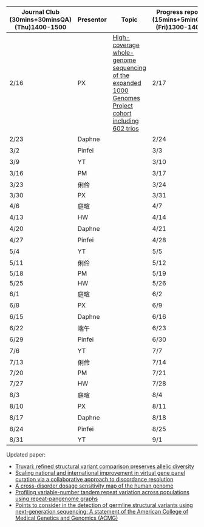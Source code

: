 | Journal Club <br>(30mins+30minsQA) <br>(Thu)1400-1500 | Presentor | Topic                                                                                                                                                                                   | Progress report <br>(15mins+5minQA) <br>(Fri)1300-1400 | Presentor |        |        |
| ----------------------------------------------------- | --------- | --------------------------------------------------------------------------------------------------------------------------------------------------------------------------------------- | ------------------------------------------------------ | --------- | ------ | ------ |
| 2/16                                                  | PX        | [High-coverage whole-genome sequencing of the expanded 1000 Genomes Project cohort including 602 trios](https://www.sciencedirect.com/science/article/pii/S0092867422009916?via%3Dihub) | 2/17                                                   | Calvin    | HW     | Pinfei |
| 2/23                                                  | Daphne    |                                                                                                                                                                                         | 2/24                                                   | 郁書      | PX     | PM     |
| 3/2                                                   | Pinfei    |                                                                                                                                                                                         | 3/3                                                    | 庭暄      | YT     |        |
| 3/9                                                   | YT        |                                                                                                                                                                                         | 3/10                                                   | 俐伶      | 俐伶   | Calvin |
| 3/16                                                  | PM        |                                                                                                                                                                                         | 3/17                                                   | HW        | Pinfei | 郁書   |
| 3/23                                                  | 俐伶      |                                                                                                                                                                                         | 3/24                                                   | PX        | PM     | 庭暄   |
| 3/30                                                  | PX        |                                                                                                                                                                                         | 3/31                                                   | YT        | Daphne | Daphne |
| 4/6                                                   | 庭暄      |                                                                                                                                                                                         | 4/7                                                    | Calvin    | HW     | Pinfei |
| 4/13                                                  | HW        |                                                                                                                                                                                         | 4/14                                                   | 郁書      | PX     | PM     |
| 4/20                                                  | Daphne    |                                                                                                                                                                                         | 4/21                                                   | 庭暄      | YT     |        |
| 4/27                                                  | Pinfei    |                                                                                                                                                                                         | 4/28                                                   | 俐伶      | 俐伶   | Calvin |
| 5/4                                                   | YT        |                                                                                                                                                                                         | 5/5                                                    | HW        | Pinfei | 郁書   |
| 5/11                                                  | 俐伶      |                                                                                                                                                                                         | 5/12                                                   | PX        | PM     | 庭暄   |
| 5/18                                                  | PM        |                                                                                                                                                                                         | 5/19                                                   | YT        | Daphne | Daphne |
| 5/25                                                  | HW        |                                                                                                                                                                                         | 5/26                                                   | Calvin    | HW     | Pinfei |
| 6/1                                                   | 庭暄      |                                                                                                                                                                                         | 6/2                                                    | 郁書      | PX     | PM     |
| 6/8                                                   | PX        |                                                                                                                                                                                         | 6/9                                                    | 庭暄      | YT     |        |
| 6/15                                                  | Daphne    |                                                                                                                                                                                         | 6/16                                                   | 俐伶      | 俐伶   | Calvin |
| 6/22                                                  | 端午      |                                                                                                                                                                                         | 6/23                                                   | 端午      | 端午   | 端午   |
| 6/29                                                  | Pinfei    |                                                                                                                                                                                         | 6/30                                                   | HW        | Pinfei | 郁書   |
| 7/6                                                   | YT        |                                                                                                                                                                                         | 7/7                                                    | PX        | PM     | 庭暄   |
| 7/13                                                  | 俐伶      |                                                                                                                                                                                         | 7/14                                                   | YT        | Daphne | Daphne |
| 7/20                                                  | PM        |                                                                                                                                                                                         | 7/21                                                   | Calvin    | HW     | Pinfei |
| 7/27                                                  | HW        |                                                                                                                                                                                         | 7/28                                                   | 郁書      | PX     | PM     |
| 8/3                                                   | 庭暄      |                                                                                                                                                                                         | 8/4                                                    | 庭暄      | YT     |        |
| 8/10                                                  | PX        |                                                                                                                                                                                         | 8/11                                                   | 俐伶      | 俐伶   | Calvin |
| 8/17                                                  | Daphne    |                                                                                                                                                                                         | 8/18                                                   | HW        | Pinfei | 郁書   |
| 8/24                                                  | Pinfei    |                                                                                                                                                                                         | 8/25                                                   | PX        | PM     | 庭暄   |
| 8/31                                                  | YT        |                                                                                                                                                                                         | 9/1                                                    | YT        | Daphne | Daphne |


Updated paper:  <br> 
- [Truvari: refined structural variant comparison preserves allelic diversity](https://genomebiology.biomedcentral.com/articles/10.1186/s13059-022-02840-6) <br> 
- [Scaling national and international improvement in virtual gene panel curation via a collaborative approach to discordance resolution](https://doi.org/10.1016/j.ajhg.2021.06.020) <br> 
- [A cross-disorder dosage sensitivity map of the human genome](https://doi.org/10.1016/j.cell.2022.06.036) <br> 
- [Profiling variable-number tandem repeat variation across populations using repeat-pangenome graphs](https://doi.org/10.1038/s41467-021-24378-0) <br>
- [Points to consider in the detection of germline structural variants using next-generation sequencing: A statement of the American College of Medical Genetics and Genomics (ACMG)](https://doi.org/10.1016/j.gim.2022.09.017) <br>